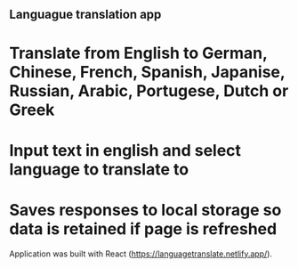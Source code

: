 ## Languague translation app

# Translate from English to German, Chinese, French, Spanish, Japanise, Russian, Arabic, Portugese, Dutch or Greek

# Input text in english and select language to translate to

# Saves responses to local storage so data is retained if page is refreshed

Application was built with React (https://languagetranslate.netlify.app/).